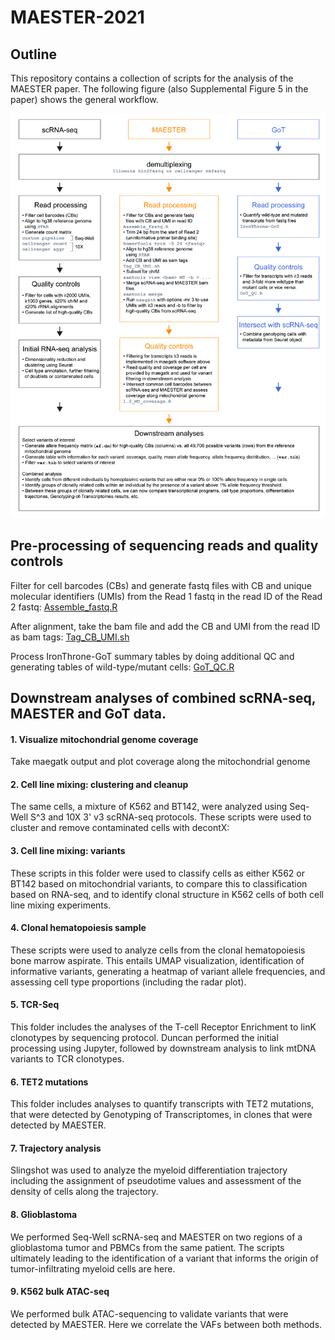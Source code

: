 # MAESTER-2021

## Outline
This repository contains a collection of scripts for the analysis of the MAESTER paper. The following figure (also Supplemental Figure 5 in the paper) shows the general workflow.

![outline](Auxiliary_files/Figure_S5_pipelines.png)



## Pre-processing of sequencing reads and quality controls

Filter for cell barcodes (CBs) and generate fastq files with CB and unique molecular identifiers (UMIs) from the Read 1 fastq in the read ID of the Read 2 fastq:
[Assemble_fastq.R](Pre-processing/Assemble_fastq.R)

After alignment, take the bam file and add the CB and UMI from the read ID as bam tags:
[Tag_CB_UMI.sh](Pre-processing/Tag_CB_UMI.sh)

Process IronThrone-GoT summary tables by doing additional QC and generating tables of wild-type/mutant cells:
[GoT_QC.R](Pre-processing/GoT_QC.R)



## Downstream analyses of combined scRNA-seq, MAESTER and GoT data.

#### 1. Visualize mitochondrial genome coverage
Take maegatk output and plot coverage along the mitochondrial genome

#### 2. Cell line mixing: clustering and cleanup
The same cells, a mixture of K562 and BT142, were analyzed using Seq-Well S^3 and 10X 3' v3 scRNA-seq protocols. These scripts were used to cluster and remove contaminated cells with decontX:

#### 3. Cell line mixing: variants
These scripts in this folder were used to classify cells as either K562 or BT142 based on mitochondrial variants, to compare this to classification based on RNA-seq, and to identify clonal structure in K562 cells of both cell line mixing experiments.

#### 4. Clonal hematopoiesis sample
These scripts were used to analyze cells from the clonal hematopoiesis bone marrow aspirate. This entails UMAP visualization, identification of informative variants, generating a heatmap of variant allele frequencies, and assessing cell type proportions (including the radar plot).

#### 5. TCR-Seq
This folder includes the analyses of the T-cell Receptor Enrichment to linK clonotypes by sequencing protocol. Duncan performed the initial processing using Jupyter, followed by downstream analysis to link mtDNA variants to TCR clonotypes.

#### 6. TET2 mutations
This folder includes analyses to quantify transcripts with TET2 mutations, that were detected by Genotyping of Transcriptomes, in clones that were detected by MAESTER.

#### 7. Trajectory analysis
Slingshot was used to analyze the myeloid differentiation trajectory including the assignment of pseudotime values and assessment of the density of cells along the trajectory.

#### 8. Glioblastoma
We performed Seq-Well scRNA-seq and MAESTER on two regions of a glioblastoma tumor and PBMCs from the same patient. The scripts ultimately leading to the identification of a variant that informs the origin of tumor-infiltrating myeloid cells are here.

#### 9. K562 bulk ATAC-seq
We performed bulk ATAC-sequencing to validate variants that were detected by MAESTER. Here we correlate the VAFs between both methods.




